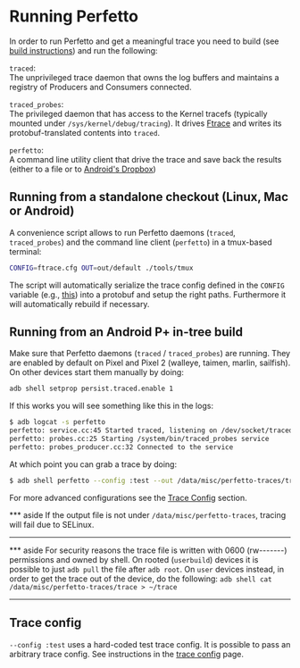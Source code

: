 # Running Perfetto

In order to run Perfetto and get a meaningful trace you need to build
(see [build instructions](build-instructions.md)) and run the following:

`traced`:  
The unprivileged trace daemon that owns the log buffers and maintains
a registry of Producers and Consumers connected.

`traced_probes`:  
The privileged daemon that has access to the Kernel tracefs
(typically mounted under `/sys/kernel/debug/tracing`). It drives
[Ftrace](https://source.android.com/devices/tech/debug/ftrace) and writes its
protobuf-translated contents into `traced`.

`perfetto`:  
A command line utility client that drive the trace and save back
the results (either to a file or to [Android's Dropbox][dropbox])

Running from a standalone checkout (Linux, Mac or Android)
-------------------------------------------------------------
A convenience script allows to run Perfetto daemons (`traced`, `traced_probes`)
and the command line client (`perfetto`) in a tmux-based terminal:
```bash
CONFIG=ftrace.cfg OUT=out/default ./tools/tmux
```

The script will automatically serialize the trace config defined in the
`CONFIG` variable (e.g., [this](https://android.googlesource.com/platform/external/perfetto/+/master/test/configs/ftrace.cfg)) into a protobuf and setup the right paths.
Furthermore it will automatically rebuild if necessary.

Running from an Android P+ in-tree build
----------------------------------------
Make sure that Perfetto daemons (`traced` / `traced_probes`) are running.
They are enabled by default on Pixel and Pixel 2 (walleye, taimen, marlin,
sailfish). On other devices start them manually by doing:
```bash
adb shell setprop persist.traced.enable 1
```

If this works you will see something like this in the logs:
```bash
$ adb logcat -s perfetto
perfetto: service.cc:45 Started traced, listening on /dev/socket/traced_producer /dev/socket/traced_consumer
perfetto: probes.cc:25 Starting /system/bin/traced_probes service
perfetto: probes_producer.cc:32 Connected to the service
```

At which point you can grab a trace by doing:

```bash
$ adb shell perfetto --config :test --out /data/misc/perfetto-traces/trace
```

For more advanced configurations see the [Trace Config](#trace-config) section.

*** aside
If the output file is not under `/data/misc/perfetto-traces`, tracing will
fail due to SELinux.
***

*** aside
For security reasons the trace file is written with 0600 (rw-------) permissions
and owned by shell. On rooted (`userbuild`) devices it is possible to just
`adb pull` the file after `adb root`. On `user` devices instead, in order to get
the trace out of the device, do the following:
`adb shell cat /data/misc/perfetto-traces/trace > ~/trace`
***

Trace config
------------
`--config :test` uses a hard-coded test trace config. It is possible to pass
an arbitrary trace config. See instructions in the
[trace config](trace-config.md) page.


[dropbox]: https://developer.android.com/reference/android/os/DropBoxManager.html

